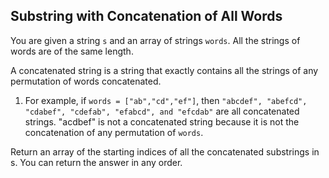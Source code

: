 ## Substring with Concatenation of All Words

You are given a string `s` and an array of strings `words`. All the strings of words are of the same length.

A concatenated string is a string that exactly contains all the strings of any permutation of words concatenated.

 1. For example, if `words = ["ab","cd","ef"]`, then `"abcdef", "abefcd", "cdabef", "cdefab", "efabcd", and "efcdab"` are all concatenated strings. "acdbef" is not a concatenated string 
    because it is not the concatenation of any permutation of `words`. 

Return an array of the starting indices of all the concatenated substrings in s. You can return the answer in any order.
